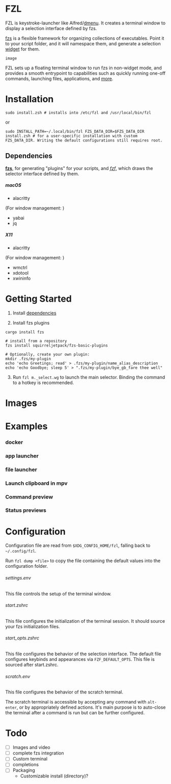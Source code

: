 # FZL
FZL is keystroke-launcher like Alfred/[dmenu](https://github.com/aario/dmenu). It creates a terminal window to display a selection interface defined by fzs.

[fzs](#https://github.com/squirreljetpack/fzs) is a flexible framework for organizing collections of executables. Point it to your script folder, and it will namespace them, and generate a selection [widget](#https://linux.die.net/man/1/zshzle) for them.

```
image
```

FZL sets up a floating terminal window to run fzs in non-widget mode, and provides a smooth entrypoint to capabilities such as quickly running one-off commands, launching files, applications, and [more](#examples). 


# Installation

```shell
sudo install.zsh # installs into /etc/fzl and /usr/local/bin/fzl
```
or
```shell
sudo INSTALL_PATH=~/.local/bin/fzl FZS_DATA_DIR=$FZS_DATA_DIR install.zsh # for a user-specific installation with custom FZS_DATA_DIR. Writing the default configurations still requires root.
```



## Dependencies

**[fzs](#https://github.com/squirreljetpack/fzs)**, for generating "plugins" for your scripts, and
*[fzf](#https://github.com/junegunn/fzf)*, which draws the selector interface defined by them.


##### macOS

- alacritty

(For window management: )
- yabai
- jq


##### X11

- alacritty

(For window management: )
- wmctrl
- xdotool
- xwininfo


# Getting Started

1. Install [dependencies](#dependencies)

2. Install fzs plugins

```shell
cargo install fzs

# install from a repository
fzs install squirreljetpack/fzs-basic-plugins

# Optionally, create your own plugin:
mkdir .fzs/my-plugin
echo 'echo Greetings; read' > .fzs/my-plugin/name_alias_description
echo 'echo Goodbye; sleep 5' > ".fzs/my-plugin/bye_gb_fare thee well"
```

3. Run `fzl m._select.wg` to launch the main selector. Binding the command to a hotkey is recommended.

# Images


# Examples

### docker

### app launcher

### file launcher

### Launch clipboard in mpv

### Command preview

### Status previews

# Configuration

Configuration file are read from `$XDG_CONFIG_HOME/fzl`, falling back to `~/.config/fzl`.

Run `fzl dump <file>` to copy the file containing the default values into the configuration folder.

###### settings.env

This file controls the setup of the terminal window.

###### start.zshrc

This file configures the initialization of the terminal session. It should source your fzs initialization files.

###### start_opts.zshrc

This file configures the behavior of the selection interface. The default file configures keybinds and appearances via `FZF_DEFAULT_OPTS`. This file is sourced after start.zshrc.

###### scratch.env

This file configures the behavior of the scratch terminal.

The scratch terminal is accessible by accepting any command with `alt-enter`, or by appropriately defined actions. It's main purpose is to auto-close the terminal after a command is run but can be further configured.

# Todo

- [ ] Images and video
- [ ] complete fzs integration
- [ ] Custom terminal
- [ ] completions
- [ ] Packaging
  - Customizable install (directory)?